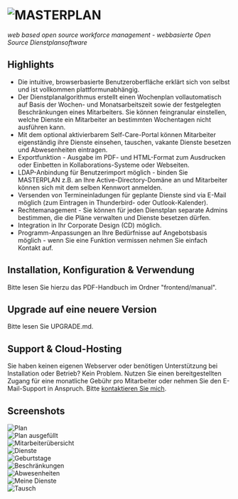 # ![MASTERPLAN](frontend/img/logo.png)
*web based open source workforce management - webbasierte Open Source Dienstplansoftware*

## Highlights
- Die intuitive, browserbasierte Benutzeroberfläche erklärt sich von selbst und ist vollkommen plattformunabhängig.
- Der Dienstplanalgorithmus erstellt einen Wochenplan vollautomatisch auf Basis der Wochen- und Monatsarbeitszeit sowie der festgelegten Beschränkungen eines Mitarbeiters. Sie können feingranular einstellen, welche Dienste ein Mitarbeiter an bestimmten Wochentagen nicht ausführen kann.
- Mit dem optional aktivierbarem Self-Care-Portal können Mitarbeiter eigenständig ihre Dienste einsehen, tauschen, vakante Dienste besetzen und Abwesenheiten eintragen.
- Exportfunktion - Ausgabe im PDF- und HTML-Format zum Ausdrucken oder Einbetten in Kollaborations-Systeme oder Webseiten.
- LDAP-Anbindung für Benutzerimport möglich - binden Sie MASTERPLAN z.B. an Ihre Active-Directory-Domäne an und Mitarbeiter können sich mit dem selben Kennwort anmelden.
- Versenden von Termineinladungen für geplante Dienste sind via E-Mail möglich (zum Eintragen in Thunderbird- oder Outlook-Kalender).
- Rechtemanagement - Sie können für jeden Dienstplan separate Admins bestimmen, die die Pläne verwalten und Dienste besetzen dürfen.
- Integration in Ihr Corporate Design (CD) möglich.
- Programm-Anpassungen an Ihre Bedürfnisse auf Angebotsbasis möglich - wenn Sie eine Funktion vermissen nehmen Sie einfach Kontakt auf.

## Installation, Konfiguration & Verwendung
Bitte lesen Sie hierzu das PDF-Handbuch im Ordner "frontend/manual".

## Upgrade auf eine neuere Version
Bitte lesen Sie UPGRADE.md.

## Support & Cloud-Hosting
Sie haben keinen eigenen Webserver oder benötigen Unterstützung bei Installation oder Betrieb? Kein Problem. Nutzen Sie einen bereitgestellten Zugang für eine monatliche Gebühr pro Mitarbeiter oder nehmen Sie den E-Mail-Support in Anspruch. Bitte [kontaktieren Sie mich](https://georg-sieber.de/?page=impressum).

## Screenshots
![Plan](.github/screenshots/2plan.png)  
![Plan ausgefüllt](.github/screenshots/2planfilled.png)  
![Mitarbeiterübersicht](.github/screenshots/2useroverview.png)  
![Dienste](.github/screenshots/1services.png)  
![Geburtstage](.github/screenshots/1birthdays.png)  
![Beschränkungen](.github/screenshots/1userconstraints.png)  
![Abwesenheiten](.github/screenshots/3absence.png)  
![Meine Dienste](.github/screenshots/3myservices.png)  
![Tausch](.github/screenshots/3swap.png)  
